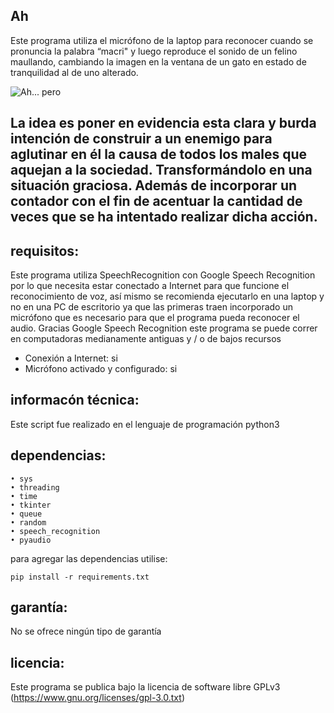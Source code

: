 ## Ah 

Este programa utiliza el micrófono de la laptop para reconocer cuando se pronuncia la palabra “macri" y luego reproduce el sonido de un felino maullando, cambiando la imagen en la ventana de un gato en estado de tranquilidad al de uno alterado.

![Ah... pero](https://i.postimg.cc/JzChbB3C/Captura-de-pantalla-2023-01-26-09-17-06.png)

La idea es poner en evidencia esta clara y burda intención de construir a un enemigo para aglutinar en él la causa de todos los males que aquejan a la sociedad. Transformándolo en una situación graciosa.
Además de incorporar un contador con el fin de acentuar la cantidad de veces que se ha intentado realizar dicha acción.
--------------------------------------------------------------------------------

## requisitos:

Este programa utiliza SpeechRecognition con Google Speech Recognition por lo que necesita estar conectado a Internet para que funcione el reconocimiento de voz, así mismo se recomienda ejecutarlo en una laptop y no en una PC de escritorio ya que las primeras traen incorporado un micrófono que es necesario para que el programa pueda reconocer el audio. 
Gracias Google Speech Recognition este programa se puede correr en computadoras medianamente antiguas y / o de bajos recursos

* Conexión a Internet: si
* Micrófono activado y configurado: si

## informacón técnica:

Este script fue realizado en el lenguaje de programación python3

## dependencias:
    • sys
    • threading
    • time
    • tkinter 
    • queue
    • random
    • speech_recognition  
    • pyaudio
     
para agregar las dependencias utilise:

    pip install -r requirements.txt

## garantía:

No se ofrece ningún tipo de garantía

## licencia:

Este programa se publica bajo la licencia de software libre GPLv3 (https://www.gnu.org/licenses/gpl-3.0.txt)

